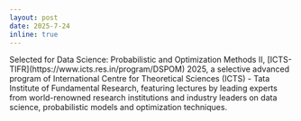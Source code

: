 ```yaml
---
layout: post
date: 2025-7-24 
inline: true
---
```

<p>
  Selected for Data Science: Probabilistic and Optimization Methods II, [ICTS-TIFR](https://www.icts.res.in/program/DSPOM) 2025, a selective advanced program of 
  International Centre for Theoretical Sciences (ICTS) - Tata Institute of Fundamental Research, featuring lectures by 
  leading experts from world-renowned research institutions and industry leaders on data science, probabilistic models 
  and optimization techniques.
</p>
